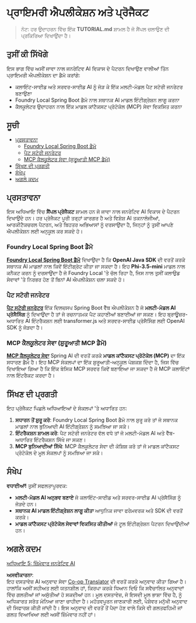 <!--
CO_OP_TRANSLATOR_METADATA:
{
  "original_hash": "139c227ef39d24287257d1aff6fc6973",
  "translation_date": "2025-07-25T09:18:03+00:00",
  "source_file": "04-PracticalSamples/README.md",
  "language_code": "pa"
}
-->
# ਪ੍ਰਾਇਮਰੀ ਐਪਲੀਕੇਸ਼ਨ ਅਤੇ ਪ੍ਰੋਜੈਕਟ

> ਨੋਟ: ਹਰ ਉਦਾਹਰਨ ਵਿੱਚ ਇੱਕ **TUTORIAL.md** ਸ਼ਾਮਲ ਹੈ ਜੋ ਸੈਂਪਲ ਚਲਾਉਣ ਦੀ ਪ੍ਰਕਿਰਿਆ ਦਿਖਾਉਂਦਾ ਹੈ।

## ਤੁਸੀਂ ਕੀ ਸਿੱਖੋਗੇ
ਇਸ ਭਾਗ ਵਿੱਚ ਅਸੀਂ ਜਾਵਾ ਨਾਲ ਜਨਰੇਟਿਵ AI ਵਿਕਾਸ ਦੇ ਪੈਟਰਨ ਦਿਖਾਉਣ ਵਾਲੀਆਂ ਤਿੰਨ ਪ੍ਰਾਇਮਰੀ ਐਪਲੀਕੇਸ਼ਨ ਦਾ ਡੈਮੋ ਕਰਾਂਗੇ:
- ਕਲਾਇੰਟ-ਸਾਈਡ ਅਤੇ ਸਰਵਰ-ਸਾਈਡ AI ਨੂੰ ਜੋੜ ਕੇ ਇੱਕ ਮਲਟੀ-ਮੋਡਲ ਪੈਟ ਸਟੋਰੀ ਜਨਰੇਟਰ ਬਣਾਉਣਾ
- Foundry Local Spring Boot ਡੈਮੋ ਨਾਲ ਸਥਾਨਕ AI ਮਾਡਲ ਇੰਟੀਗ੍ਰੇਸ਼ਨ ਲਾਗੂ ਕਰਨਾ
- ਕੈਲਕੂਲੇਟਰ ਉਦਾਹਰਨ ਨਾਲ ਇੱਕ ਮਾਡਲ ਕਾਂਟੈਕਸਟ ਪ੍ਰੋਟੋਕੋਲ (MCP) ਸੇਵਾ ਵਿਕਸਿਤ ਕਰਨਾ

## ਸੂਚੀ

- [ਪ੍ਰਸਤਾਵਨਾ](../../../04-PracticalSamples)
  - [Foundry Local Spring Boot ਡੈਮੋ](../../../04-PracticalSamples)
  - [ਪੈਟ ਸਟੋਰੀ ਜਨਰੇਟਰ](../../../04-PracticalSamples)
  - [MCP ਕੈਲਕੂਲੇਟਰ ਸੇਵਾ (ਸ਼ੁਰੂਆਤੀ MCP ਡੈਮੋ)](../../../04-PracticalSamples)
- [ਸਿੱਖਣ ਦੀ ਪ੍ਰਗਤੀ](../../../04-PracticalSamples)
- [ਸੰਖੇਪ](../../../04-PracticalSamples)
- [ਅਗਲੇ ਕਦਮ](../../../04-PracticalSamples)

## ਪ੍ਰਸਤਾਵਨਾ

ਇਸ ਅਧਿਆਇ ਵਿੱਚ **ਸੈਂਪਲ ਪ੍ਰੋਜੈਕਟ** ਸ਼ਾਮਲ ਹਨ ਜੋ ਜਾਵਾ ਨਾਲ ਜਨਰੇਟਿਵ AI ਵਿਕਾਸ ਦੇ ਪੈਟਰਨ ਦਿਖਾਉਂਦੇ ਹਨ। ਹਰ ਪ੍ਰੋਜੈਕਟ ਪੂਰੀ ਤਰ੍ਹਾਂ ਕਾਰਗਰ ਹੈ ਅਤੇ ਵਿਸ਼ੇਸ਼ AI ਤਕਨਾਲੋਜੀਆਂ, ਆਰਕੀਟੈਕਚਰਲ ਪੈਟਰਨ, ਅਤੇ ਬਿਹਤਰ ਅਭਿਆਸਾਂ ਨੂੰ ਦਰਸਾਉਂਦਾ ਹੈ, ਜਿਨ੍ਹਾਂ ਨੂੰ ਤੁਸੀਂ ਆਪਣੇ ਐਪਲੀਕੇਸ਼ਨ ਲਈ ਅਨੁਕੂਲ ਕਰ ਸਕਦੇ ਹੋ।

### Foundry Local Spring Boot ਡੈਮੋ

**[Foundry Local Spring Boot ਡੈਮੋ](foundrylocal/README.md)** ਦਿਖਾਉਂਦਾ ਹੈ ਕਿ **OpenAI Java SDK** ਦੀ ਵਰਤੋਂ ਕਰਕੇ ਸਥਾਨਕ AI ਮਾਡਲਾਂ ਨਾਲ ਕਿਵੇਂ ਇੰਟੀਗ੍ਰੇਟ ਕੀਤਾ ਜਾ ਸਕਦਾ ਹੈ। ਇਹ **Phi-3.5-mini** ਮਾਡਲ ਨਾਲ ਕਨੈਕਟ ਕਰਨ ਨੂੰ ਦਰਸਾਉਂਦਾ ਹੈ ਜੋ Foundry Local 'ਤੇ ਚੱਲ ਰਿਹਾ ਹੈ, ਜਿਸ ਨਾਲ ਤੁਸੀਂ ਕਲਾਉਡ ਸੇਵਾਵਾਂ 'ਤੇ ਨਿਰਭਰ ਹੋਣ ਤੋਂ ਬਿਨਾਂ AI ਐਪਲੀਕੇਸ਼ਨ ਚਲਾ ਸਕਦੇ ਹੋ।

### ਪੈਟ ਸਟੋਰੀ ਜਨਰੇਟਰ

**[ਪੈਟ ਸਟੋਰੀ ਜਨਰੇਟਰ](petstory/README.md)** ਇੱਕ ਦਿਲਚਸਪ Spring Boot ਵੈੱਬ ਐਪਲੀਕੇਸ਼ਨ ਹੈ ਜੋ **ਮਲਟੀ-ਮੋਡਲ AI ਪ੍ਰੋਸੈਸਿੰਗ** ਨੂੰ ਦਿਖਾਉਂਦਾ ਹੈ ਤਾਂ ਜੋ ਰਚਨਾਤਮਕ ਪੈਟ ਕਹਾਣੀਆਂ ਬਣਾਈਆਂ ਜਾ ਸਕਣ। ਇਹ ਬ੍ਰਾਊਜ਼ਰ-ਅਧਾਰਿਤ AI ਇੰਟਰੈਕਸ਼ਨ ਲਈ transformer.js ਅਤੇ ਸਰਵਰ-ਸਾਈਡ ਪ੍ਰੋਸੈਸਿੰਗ ਲਈ OpenAI SDK ਨੂੰ ਜੋੜਦਾ ਹੈ।

### MCP ਕੈਲਕੂਲੇਟਰ ਸੇਵਾ (ਸ਼ੁਰੂਆਤੀ MCP ਡੈਮੋ)

**[MCP ਕੈਲਕੂਲੇਟਰ ਸੇਵਾ](mcp/calculator/README.md)** Spring AI ਦੀ ਵਰਤੋਂ ਕਰਕੇ **ਮਾਡਲ ਕਾਂਟੈਕਸਟ ਪ੍ਰੋਟੋਕੋਲ (MCP)** ਦਾ ਇੱਕ ਸਧਾਰਣ ਡੈਮੋ ਹੈ। ਇਹ MCP ਸੰਕਲਪਾਂ ਦਾ ਇੱਕ ਸ਼ੁਰੂਆਤੀ-ਅਨੁਕੂਲ ਪੇਸ਼ਕਸ਼ ਦਿੰਦਾ ਹੈ, ਜਿਸ ਵਿੱਚ ਦਿਖਾਇਆ ਗਿਆ ਹੈ ਕਿ ਇੱਕ ਬੇਸਿਕ MCP ਸਰਵਰ ਕਿਵੇਂ ਬਣਾਇਆ ਜਾ ਸਕਦਾ ਹੈ ਜੋ MCP ਕਲਾਇੰਟਾਂ ਨਾਲ ਇੰਟਰੈਕਟ ਕਰਦਾ ਹੈ।

## ਸਿੱਖਣ ਦੀ ਪ੍ਰਗਤੀ

ਇਹ ਪ੍ਰੋਜੈਕਟ ਪਿਛਲੇ ਅਧਿਆਇਆਂ ਦੇ ਸੰਕਲਪਾਂ 'ਤੇ ਅਧਾਰਿਤ ਹਨ:

1. **ਸਧਾਰਨ ਤੋਂ ਸ਼ੁਰੂ ਕਰੋ**: Foundry Local Spring Boot ਡੈਮੋ ਨਾਲ ਸ਼ੁਰੂ ਕਰੋ ਤਾਂ ਜੋ ਸਥਾਨਕ ਮਾਡਲਾਂ ਨਾਲ ਬੁਨਿਆਦੀ AI ਇੰਟੀਗ੍ਰੇਸ਼ਨ ਨੂੰ ਸਮਝਿਆ ਜਾ ਸਕੇ।
2. **ਇੰਟਰੈਕਸ਼ਨ ਸ਼ਾਮਲ ਕਰੋ**: ਪੈਟ ਸਟੋਰੀ ਜਨਰੇਟਰ ਵੱਲ ਵਧੋ ਤਾਂ ਜੋ ਮਲਟੀ-ਮੋਡਲ AI ਅਤੇ ਵੈੱਬ-ਅਧਾਰਿਤ ਇੰਟਰੈਕਸ਼ਨ ਸਿੱਖੇ ਜਾ ਸਕਣ।
3. **MCP ਬੁਨਿਆਦੀਆਂ ਸਿੱਖੋ**: MCP ਕੈਲਕੂਲੇਟਰ ਸੇਵਾ ਦੀ ਕੋਸ਼ਿਸ਼ ਕਰੋ ਤਾਂ ਜੋ ਮਾਡਲ ਕਾਂਟੈਕਸਟ ਪ੍ਰੋਟੋਕੋਲ ਦੇ ਮੂਲ ਸੰਕਲਪਾਂ ਨੂੰ ਸਮਝਿਆ ਜਾ ਸਕੇ।

## ਸੰਖੇਪ

**ਵਧਾਈਆਂ!** ਤੁਸੀਂ ਸਫਲਤਾਪੂਰਵਕ:

- **ਮਲਟੀ-ਮੋਡਲ AI ਅਨੁਭਵ ਬਣਾਏ** ਜੋ ਕਲਾਇੰਟ-ਸਾਈਡ ਅਤੇ ਸਰਵਰ-ਸਾਈਡ AI ਪ੍ਰੋਸੈਸਿੰਗ ਨੂੰ ਜੋੜਦੇ ਹਨ।
- **ਸਥਾਨਕ AI ਮਾਡਲ ਇੰਟੀਗ੍ਰੇਸ਼ਨ ਲਾਗੂ ਕੀਤਾ** ਆਧੁਨਿਕ ਜਾਵਾ ਫਰੇਮਵਰਕ ਅਤੇ SDK ਦੀ ਵਰਤੋਂ ਕਰਕੇ।
- **ਮਾਡਲ ਕਾਂਟੈਕਸਟ ਪ੍ਰੋਟੋਕੋਲ ਸੇਵਾਵਾਂ ਵਿਕਸਿਤ ਕੀਤੀਆਂ** ਜੋ ਟੂਲ ਇੰਟੀਗ੍ਰੇਸ਼ਨ ਪੈਟਰਨ ਦਿਖਾਉਂਦੀਆਂ ਹਨ।

## ਅਗਲੇ ਕਦਮ

[ਅਧਿਆਇ 5: ਜ਼ਿੰਮੇਵਾਰ ਜਨਰੇਟਿਵ AI](../05-ResponsibleGenAI/README.md)

**ਅਸਵੀਕਾਰਨਾ**:  
ਇਹ ਦਸਤਾਵੇਜ਼ AI ਅਨੁਵਾਦ ਸੇਵਾ [Co-op Translator](https://github.com/Azure/co-op-translator) ਦੀ ਵਰਤੋਂ ਕਰਕੇ ਅਨੁਵਾਦ ਕੀਤਾ ਗਿਆ ਹੈ। ਹਾਲਾਂਕਿ ਅਸੀਂ ਸਹੀਅਤ ਲਈ ਯਤਨਸ਼ੀਲ ਹਾਂ, ਕਿਰਪਾ ਕਰਕੇ ਧਿਆਨ ਦਿਓ ਕਿ ਸਵੈਚਾਲਿਤ ਅਨੁਵਾਦਾਂ ਵਿੱਚ ਗਲਤੀਆਂ ਜਾਂ ਅਸੁੱਤੀਆਂ ਹੋ ਸਕਦੀਆਂ ਹਨ। ਮੂਲ ਦਸਤਾਵੇਜ਼, ਜੋ ਇਸਦੀ ਮੂਲ ਭਾਸ਼ਾ ਵਿੱਚ ਹੈ, ਨੂੰ ਅਧਿਕਾਰਤ ਸਰੋਤ ਮੰਨਿਆ ਜਾਣਾ ਚਾਹੀਦਾ ਹੈ। ਮਹੱਤਵਪੂਰਨ ਜਾਣਕਾਰੀ ਲਈ, ਪੇਸ਼ੇਵਰ ਮਨੁੱਖੀ ਅਨੁਵਾਦ ਦੀ ਸਿਫਾਰਸ਼ ਕੀਤੀ ਜਾਂਦੀ ਹੈ। ਇਸ ਅਨੁਵਾਦ ਦੀ ਵਰਤੋਂ ਤੋਂ ਪੈਦਾ ਹੋਣ ਵਾਲੇ ਕਿਸੇ ਵੀ ਗਲਤਫਹਿਮੀ ਜਾਂ ਗਲਤ ਵਿਆਖਿਆ ਲਈ ਅਸੀਂ ਜ਼ਿੰਮੇਵਾਰ ਨਹੀਂ ਹਾਂ।